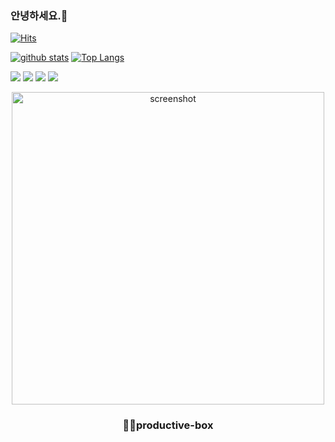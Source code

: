 ### 안녕하세요.👋
[![Hits](https://hits.seeyoufarm.com/api/count/incr/badge.svg?url=https%3A%2F%2Fgithub.com%2Fmirine1)](https://hits.seeyoufarm.com)
<!--
**mirine1/mirine1** is a ✨ _special_ ✨ repository because its `README.md` (this file) appears on your GitHub profile.

Here are some ideas to get you started:

- 🔭 I’m currently working on ...
- 🌱 I’m currently learning ...
- 👯 I’m looking to collaborate on ...
- 🤔 I’m looking for help with ...
- 💬 Ask me about ...
- 📫 How to reach me: ...
- 😄 Pronouns: ...
- ⚡ Fun fact: ...
-->

[![github stats](https://github-readme-stats.vercel.app/api?username=mirine1&show_icons=true&hide_border=true)](https://github.com/mirine1)
[![Top Langs](https://github-readme-stats.vercel.app/api/top-langs/?username=mirine1&layout=compact)](https://github.com/mirine1)

<a href="" target="_blank"><img src="https://img.shields.io/badge/C-3DDC84?style=flat-square&logo=Android&logoColor=white"/></a>
<a href="" target="_blank"><img src="https://img.shields.io/badge/C++-3DDC84?style=flat-square&logo=Android&logoColor=white"/></a>
<a href="" target="_blank"><img src="https://img.shields.io/badge/Java-007396?style=flat-square&logo=Java&logoColor=white"/></a>
<a href="" target="_blank"><img src="https://img.shields.io/badge/Python-3776AB?style=flat-square&logo=Python&logoColor=white"/></a>
<p align="center">
  <a href="http://lovera.maxam.now.sh/">
    <img src="https://user-images.githubusercontent.com/25841814/79395484-5081ae80-7fac-11ea-9e27-ac91472e31dd.png" alt="screenshot" width="500">
  </a>
  <h3 align="center">📌✨productive-box</h3>
</p>
